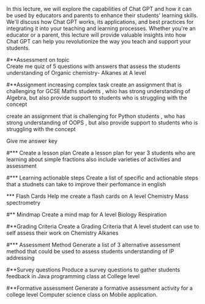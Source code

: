In this lecture, we will explore the capabilities of Chat GPT and how it can be used by educators and parents to enhance their students' learning skills.
We'll discuss how Chat GPT works, its applications, and best practices for integrating it into your teaching and learning processes. 
Whether you're an educator or a parent, this lecture will provide valuable insights into how Chat GPT can help you revolutionize the way you teach and support your students.

#**Assessment on topic  
Create me quiz of 5 questions with answers that assess the students understanding of Organic chemistry- Alkanes  at A level 

#**Assignment increasing complex task 
create an assignment that is challenging for GCSE Maths students , whio has strong understanding of Algebra, but also provide support to students who is struggling with the concept 


create an assignment that is challenging for Python students , who has strong understanding of OOPS , but also provide support to students who is struggling with the concept 


Give me answer key 

#*** Create a lesson plan
Create a lesson plan for year 3 students who are learning about simple fractions also include varieties of activities and assessment 

#*** Learning actionable steps 
Create a list of specific and actionable steps that a studnets can take to improve their perfomance in english 

*** Flash Cards 
Help me create a flash cards on A level Chemistry Mass spectrometry


#** Mindmap 
Create a mind map for A level Biology Respiration 

#**Grading Criteria 
Create a Grading Criteria that A level student can use to self assess their work on Chemistry Alkanes 

#*** Assessment Method 
Generate a list of 3 alternative assessment method that could be used to assess students understanding of IP addressing 

#**Survey questions 
Produce a survey questions to gather students feedback in Java programming class at College level 

#**Formative assessment 
Generate a formative assessment activity for a college level Computer science class on Mobile application.
